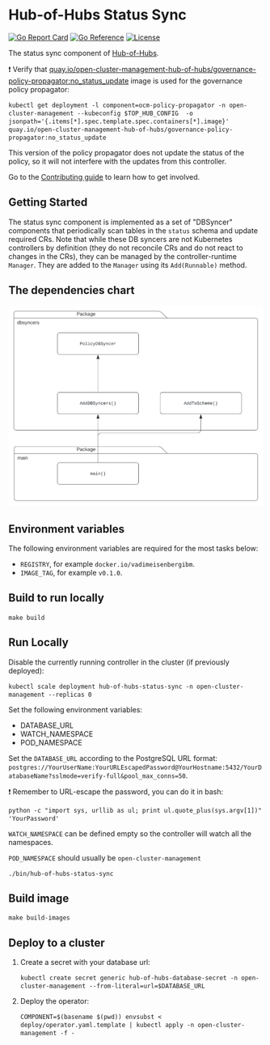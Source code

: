 [comment]: # ( Copyright Contributors to the Open Cluster Management project )

# Hub-of-Hubs Status Sync

[![Go Report Card](https://goreportcard.com/badge/github.com/stolostron/hub-of-hubs-status-sync)](https://goreportcard.com/report/github.com/stolostron/hub-of-hubs-status-sync)
[![Go Reference](https://pkg.go.dev/badge/github.com/stolostron/hub-of-hubs-status-sync.svg)](https://pkg.go.dev/github.com/stolostron/hub-of-hubs-status-sync)
[![License](https://img.shields.io/github/license/stolostron/hub-of-hubs-status-sync)](/LICENSE)

The status sync component of [Hub-of-Hubs](https://github.com/stolostron/hub-of-hubs).

:exclamation: Verify that [quay.io/open-cluster-management-hub-of-hubs/governance-policy-propagator:no_status_update](https://quay.io/repository/open-cluster-management-hub-of-hubs/governance-policy-propagator/manifest/sha256:2badf88746e3810723972bcec3b59d7b1b87cc4125fe65025c51dedbe6a3ad86) image is used for the governance policy propagator:

```
kubectl get deployment -l component=ocm-policy-propagator -n open-cluster-management --kubeconfig $TOP_HUB_CONFIG  -o jsonpath='{.items[*].spec.template.spec.containers[*].image}'
quay.io/open-cluster-management-hub-of-hubs/governance-policy-propagator:no_status_update
```
This version of the policy propagator does not update the status of the policy, so it will not interfere with the updates from this controller.

Go to the [Contributing guide](CONTRIBUTING.md) to learn how to get involved.

## Getting Started

The status sync component is implemented as a set of "DBSyncer" components that periodically scan tables in the `status` schema and update required CRs. Note that while these DB syncers are not Kubernetes controllers by definition (they do not reconcile CRs and do not react to changes in the CRs), they can be managed by the controller-runtime `Manager`. They are added to the `Manager` using its `Add(Runnable)` method.

## The dependencies chart

![Dependencies](diagrams/dependencies.svg)

## Environment variables

The following environment variables are required for the most tasks below:

* `REGISTRY`, for example `docker.io/vadimeisenbergibm`.
* `IMAGE_TAG`, for example `v0.1.0`.

## Build to run locally

```
make build
```

## Run Locally

Disable the currently running controller in the cluster (if previously deployed):

```
kubectl scale deployment hub-of-hubs-status-sync -n open-cluster-management --replicas 0
```

Set the following environment variables:

* DATABASE_URL
* WATCH_NAMESPACE
* POD_NAMESPACE

Set the `DATABASE_URL` according to the PostgreSQL URL format: `postgres://YourUserName:YourURLEscapedPassword@YourHostname:5432/YourDatabaseName?sslmode=verify-full&pool_max_conns=50`.

:exclamation: Remember to URL-escape the password, you can do it in bash:

```
python -c "import sys, urllib as ul; print ul.quote_plus(sys.argv[1])" 'YourPassword'
```

`WATCH_NAMESPACE` can be defined empty so the controller will watch all the namespaces.

`POD_NAMESPACE` should usually be `open-cluster-management`

```
./bin/hub-of-hubs-status-sync
```

## Build image

```
make build-images
```

## Deploy to a cluster

1.  Create a secret with your database url:

    ```
    kubectl create secret generic hub-of-hubs-database-secret -n open-cluster-management --from-literal=url=$DATABASE_URL
    ```

1.  Deploy the operator:

    ```
    COMPONENT=$(basename $(pwd)) envsubst < deploy/operator.yaml.template | kubectl apply -n open-cluster-management -f -
    ```
